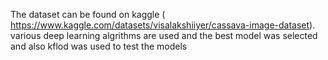 The dataset can be found on kaggle ( https://www.kaggle.com/datasets/visalakshiiyer/cassava-image-dataset). 
various deep learning algrithms are used and the best model was selected and also kflod was used to test the models 
